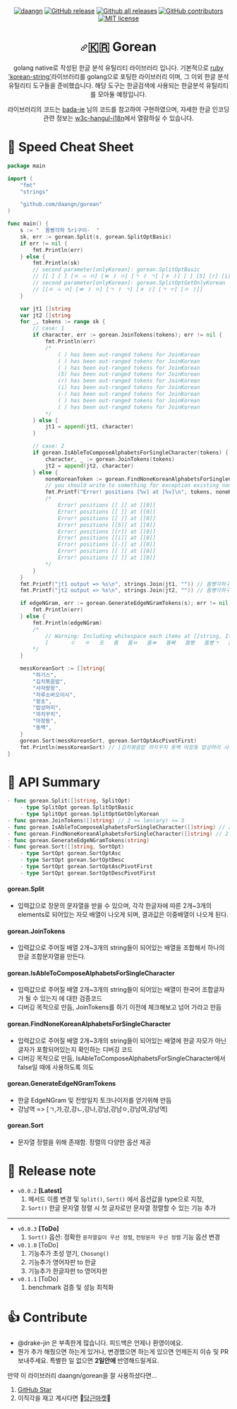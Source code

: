 <p align="center">
    <a href="https://github.com/daangn/gorean"><img src="https://camo.githubusercontent.com/3e224d221eae1953ae073b0050197faf4b4428af/68747470733a2f2f636972636c6563692e636f6d2f67682f6461616e676e2f676f7265616e2e7376673f7374796c653d737667" alt="daangn" data-canonical-src="https://circleci.com/gh/daangn/gorean.svg?style=svg" style="max-width:100%;"></a>
    <a href="https://GitHub.com/daangn/gorean/releases/"><img src="https://camo.githubusercontent.com/de0de733bb357134d4a347556dd34a809a7a8ddf/68747470733a2f2f696d672e736869656c64732e696f2f6769746875622f72656c656173652f6461616e676e2f676f7265616e2e737667" alt="GitHub release" data-canonical-src="https://img.shields.io/github/release/daangn/gorean.svg" style="max-width:100%;"></a>
    <a href="https://GitHub.com/daangn/gorean/releases/"><img src="https://camo.githubusercontent.com/f3808af4419bfd709a7e5abb0bf3a7f0f5009b29/68747470733a2f2f696d672e736869656c64732e696f2f6769746875622f646f776e6c6f6164732f6461616e676e2f676f7265616e2f746f74616c2e737667" alt="Github all releases" data-canonical-src="https://img.shields.io/github/downloads/daangn/gorean/total.svg" style="max-width:100%;"></a>
    <a href="https:/
/GitHub.com/daangn/gorean/graphs/contributors/"><img src="https://camo.githubusercontent.com/68dfce75e28f1c6bc86d7c97f0b9ec4bbce59036/68747470733a2f2f696d672e736869656c64732e696f2f6769746875622f636f6e7472696275746f72732f6461616e676e2f676f7265616e2e737667" alt="GitHub contributors" data-canonical-src="https://img.shields.io/github/contributors/daangn/gorean.svg" style="max-width:100%;"></a>
    <a href="https://lbesson.mit-license.org/" rel="nofollow"><img src="https://camo.githubusercontent.com/311762166ef25238116d3cadd22fcb6091edab98/68747470733a2f2f696d672e736869656c64732e696f2f62616467652f4c6963656e73652d4d49542d626c75652e737667" alt="MIT license" data-canonical-src="https://img.shields.io/badge/License-MIT-blue.svg" style="max-width:100%;"></a>
</p>

<h1 align="center"><a id="user-content--gorean" class="anchor" aria-hidden="true" href="#-gorean"><svg class="octicon octicon-link" viewBox="0 0 16 16" version="1.1" width="16" height="16" aria-hidden="true"><path fill-rule="evenodd" d="M7.775 3.275a.75.75 0 001.06 1.06l1.25-1.25a2 2 0 112.83 2.83l-2.5 2.5a2 2 0 01-2.83 0 .75.75 0 00-1.06 1.06 3.5 3.5 0 004.95 0l2.5-2.5a3.5 3.5 0 00-4.95-4.95l-1.25 1.25zm-4.69 9.64a2 2 0 010-2.83l2.5-2.5a2 2 0 012.83 0 .75.75 0 001.06-1.06 3.5 3.5 0 00-4.95 0l-2.5 2.5a3.5 3.5 0 004.95 4.95l1.25-1.25a.75.75 0 00-1.06-1.06l-1.25 1.25a2 2 0 01-2.83 0z"></path></svg></a><g-emoji class="g-emoji" alias="kr" fallback-src="https://github.githubassets.com/images/icons/emoji/unicode/1f1f0-1f1f7.png">🇰🇷</g-emoji> Gorean</h1>

<p align="center">golang native로 작성된 한글 분석 유틸리티 라이브러리 입니다.
기본적으로 <a href="https://github.com/bhumphreys/korean-string">ruby 'korean-string'</a>라이브러리를 golang으로 포팅한 라이브러리 이며,
그 이외 한글 분석 유틸리티 도구들을 준비했습니다.
해당 도구는 한글검색에 사용되는 한글분석 유틸리티를 모아둘 예정입니다.</p>

<p align="center">라이브러리의 코드는 <a href="https://www.bada-ie.com/board/view/?page=9&amp;uid=1782&amp;category_code=&amp;code=all" rel="nofollow">bada-ie</a> 님의 코드를 참고하여 구현하였으며,
자세한 한글 인코딩 관련 정보는 <a href="http://www.w3c.or.kr/i18n/hangul-i18n/ko-code.html" rel="nofollow">w3c-hangul-i18n</a>에서 열람하실 수 있습니다.</p>


# 🍗 Speed Cheat Sheet

``` go
package main

import (
	"fmt"
	"strings"

	"github.com/daangn/gorean"
)

func main() {
	s := "  똠빵각하 5ri구이-  "
	sk, err := gorean.Split(s, gorean.SplitOptBasic)
	if err != nil {
		fmt.Println(err)
	} else {
		fmt.Println(sk)
		// second parameter[onlyKorean]: gorean.SplitOptBasic
		// [[ ] [ ] [ㄸ ㅗ ㅁ] [ㅃ ㅏ ㅇ] [ㄱ ㅏ ㄱ] [ㅎ ㅏ] [ ] [5] [r] [i] [ㄱ ㅜ] [ㅇ ㅣ] [-] [ ] [ ]]
		// second parameter[onlyKorean]: gorean.SplitOptGetOnlyKorean
		// [[ㄸ ㅗ ㅁ] [ㅃ ㅏ ㅇ] [ㄱ ㅏ ㄱ] [ㅎ ㅏ] [ㄱ ㅜ] [ㅇ ㅣ]]
	}

	var jt1 []string
	var jt2 []string
	for _, tokens := range sk {
		// case: 1
		if character, err := gorean.JoinTokens(tokens); err != nil {
			fmt.Println(err)
			/*
				( ) has been out-ranged tokens for JoinKorean
				( ) has been out-ranged tokens for JoinKorean
				( ) has been out-ranged tokens for JoinKorean
				(5) has been out-ranged tokens for JoinKorean
				(r) has been out-ranged tokens for JoinKorean
				(i) has been out-ranged tokens for JoinKorean
				(-) has been out-ranged tokens for JoinKorean
				( ) has been out-ranged tokens for JoinKorean
				( ) has been out-ranged tokens for JoinKorean
			*/
		} else {
			jt1 = append(jt1, character)
		}

		// case: 2
		if gorean.IsAbleToComposeAlphabetsForSingleCharacter(tokens) {
			character, _ := gorean.JoinTokens(tokens)
			jt2 = append(jt2, character)
		} else {
			noneKoreanToken := gorean.FindNoneKoreanAlphabetsForSingleCharacter(tokens)
			// you should write to something for exception existing none korean tokens
			fmt.Printf("Error! positions [%v] at [%v]\n", tokens, noneKoreanToken)
			/*
				Error! positions [[ ]] at [[0]]
				Error! positions [[ ]] at [[0]]
				Error! positions [[ ]] at [[0]]
				Error! positions [[5]] at [[0]]
				Error! positions [[r]] at [[0]]
				Error! positions [[i]] at [[0]]
				Error! positions [[-]] at [[0]]
				Error! positions [[ ]] at [[0]]
				Error! positions [[ ]] at [[0]]
			*/
		}
	}
	fmt.Printf("jt1 output => %s\n", strings.Join(jt1, "")) // 똠빵각하구이
	fmt.Printf("jt2 output => %s\n", strings.Join(jt2, "")) // 똠빵각하구이

	if edgeNGram, err := gorean.GenerateEdgeNGramTokens(s); err != nil {
		fmt.Println(err)
	} else {
		fmt.Println(edgeNGram)
		/*
			// Warning: Including whitespace each items at []string, It didn't Trim
			[       ㄷ   ㄸ   또   똠   똠ㅂ   똠ㅃ   똠빠   똠빵   똠빵ㄱ   똠빵가   똠빵각   똠빵각ㅎ   똠빵각하   똠빵각하    똠빵각하 5   똠빵각하 5r   똠빵각하 5ri   똠빵각하 5riㄱ   똠빵각하 5ri구   똠빵각하 5ri궁   똠빵각하 5ri구ㅇ   똠빵각하 5ri구이   똠빵각하 5ri구이-   똠빵각하 5ri구이-    똠빵각하 5ri구이-  ]
		*/
	}

	messKoreanSort := []string{
		"하기스",
		"김치볶음밥",
		"사자왕왕",
		"자루소바오이시",
		"왕초",
		"밥상머리",
		"까치꾸치",
		"마장동",
		"동백",
	}
	gorean.Sort(messKoreanSort, gorean.SortOptAscPivotFirst)
	fmt.Println(messKoreanSort) // [김치볶음밥 까치꾸치 동백 마장동 밥상머리 사자왕왕 왕초 자루소바오이시 하기스]
}

```

# 🍱 API Summary

``` go
- func gorean.Split([]string, SplitOpt)
    - type SplitOpt gorean.SplitOptBasic
    - type SplitOpt gorean.SplitOptGetOnlyKorean
- func gorean.JoinTokens([]string) // 2 <= len(ary) <= 3
- func gorean.IsAbleToComposeAlphabetsForSingleCharacter([]string) // 2 <= len(ary) <= 3
- func gorean.FindNoneKoreanAlphabetsForSingleCharacter([]string) // 2 <= len(ary) <= 3
- func gorean.GenerateEdgeNGramTokens(string)
- func gorean.Sort([]string, SortOpt)
    - type SortOpt gorean.SortOptAsc
    - type SortOpt gorean.SortOptDesc
    - type SortOpt gorean.SortOptAscPivotFirst
    - type SortOpt gorean.SortOptDescPivotFirst
```

#### gorean.Split
- 입력값으로 장문의 문자열을 받을 수 있으며, 각각 한글자에 따른 2개~3개의 elements로 되어있는 자모 배열이 나오게 되며, 결과값은 이중배열이 나오게 된다.

#### gorean.JoinTokens
- 입력값으로 주어질 배열 2개~3개의 string들이 되어있는 배열을 조합해서 하나의 한글 조합문자열을 만든다.

#### gorean.IsAbleToComposeAlphabetsForSingleCharacter
- 입력값으로 주어질 배열 2개~3개의 string들이 되어있는 배열이 한국어 조합글자가 될 수 있는지 에 대한 검증코드
- 디버깅 목적으로 만듬, JoinTokens를 하기 이전에 체크해보고 넘어 가라고 만듬

#### gorean.FindNoneKoreanAlphabetsForSingleCharacter
- 입력값으로 주어질 배열 2개~3개의 string들이 되어있는 배열에 한글 자모가 아닌 글자가 포함되어있는지 확인하는 디버깅 코드
- 디버깅 목적으로 만듬, IsAbleToComposeAlphabetsForSingleCharacter에서 false일 때에 사용하도록 의도

#### gorean.GenerateEdgeNGramTokens
- 한글 EdgeNGram 및 전방일치 토크나이저를 얻기위해 만듬
- 강남역 => [ㄱ,가,강,강ㄴ,강나,강남,강남ㅇ,강남여,강남역]

#### gorean.Sort
- 문자열 정렬을 위해 존재함. 정렬의 다양한 옵션 제공

# 📝 Release note

- `v0.0.2` **[Latest]**
    1. 메서드 이름 변경 및 `Split()`, `Sort()` 에서 옵션값을 type으로 지정,
    2. `Sort()` 한글 문자열 정렬 시 첫 글자로만 문자열 정렬할 수 있는 기능 추가
--------------------
- `v0.0.3` **[ToDo]**
    1. `Sort()` 옵션: 정확한 `문자열길이 우선 정렬`, `전방문자 우선 정렬` 기능 옵션 변경
- `v0.1.0` [ToDo]
    1. 기능추가 초성 얻기, `Chosung()`
    2. 기능추가 영어자판 to 한글 
    3. 기능추가 한글자판 to 영어자판
- `v0.1.1` [ToDo]
    1. benchmark 검증 및 성능 최적화

# 👍 Contribute
- @drake-jin 은 부족한게 많습니다. 피드백은 언제나 환영이에요.
- 뭔가 추가 해줬으면 하는게 있거나, 변경했으면 하는게 있으면 언제든지 이슈 및 PR 보내주세요. 특별한 일 없으면 **2일안에** 반영해드릴게요.

만약 이 라이브러리 daangn/gorean을 잘 사용하셨다면...

1. [GitHub Star](https://github.com/daangn/gorean/stargazers)
2. 이직각을 재고 계시다면 🥕[당근마켓](https://www.notion.so/daangn/2c789a2c7b1a4cfca40b11afba678315)🥕